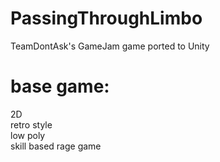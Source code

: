 # PassingThroughLimbo
TeamDontAsk's GameJam game ported to Unity

#             base game:
2D  
retro style   
low poly  
skill based
rage game   
